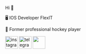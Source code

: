 Hi  👋

🖥 IOS Developer FlexIT

🏒 Former professional hockey player




[<img src='https://cdn-icons-png.flaticon.com/512/174/174855.png' alt='instagram' height='40'>](https://www.instagram.com/danilkakakponotam/)  [<img 
src='https://upload.wikimedia.org/wikipedia/commons/5/5c/Telegram_Messenger.png' alt='telegram' height='40'>](https://t.me/KAKPONOTAM) [<img src='https://user-images.githubusercontent.com/77940475/133942037-666a9431-779e-4b96-88ba-609110e7b1b4.png' height='40'>](https://www.linkedin.com/in/kakponotam/)


